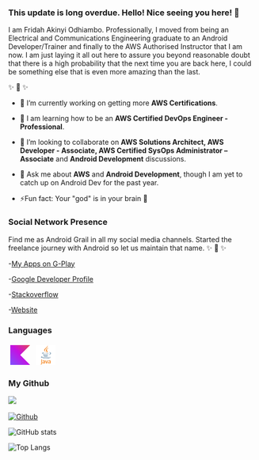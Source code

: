 ### This update is long overdue. Hello! Nice seeing you here! 👋 
I am Fridah Akinyi Odhiambo. Professionally, I moved from being an Electrical and Communications Engineering graduate to an Android Developer/Trainer and finally to the AWS Authorised Instructor that I am now. I am just laying it all out here to assure you beyond reasonable doubt that there is a high probability that the next time you are back here, I could be something else that is even more amazing than the last.

✨ :balloon: ✨
- 🔭 I’m currently working on getting more **AWS Certifications**.

- 🌱 I am learning how to be an **AWS Certified DevOps Engineer - Professional**.

- 👯 I’m looking to collaborate on **AWS Solutions Architect, AWS Developer - Associate, AWS Certified SysOps Administrator – Associate** and **Android Development** discussions.

- 💬 Ask me about **AWS** and **Android Development**, though I am yet to catch up on Android Dev for the past year.

- :zap:Fun fact: Your "god" is in your brain :thought_balloon:
### Social Network Presence 
Find me as Android Grail in all my social media channels.
Started the freelance journey with Android so let us maintain that name.
✨ :balloon: ✨

-[My Apps on G-Play](https://play.google.com/store/apps/developer?id=uFo)

-[Google Developer Profile](https://g.dev/AkinyiFO)

-[Stackoverflow](https://stackoverflow.com/users/11233984/ofa)

-[Website](https://androidgrail.ga/)
### Languages
<img src="https://raw.githubusercontent.com/github/explore/80688e429a7d4ef2fca1e82350fe8e3517d3494d/topics/kotlin/kotlin.png" alt="Kotlin" height="40" style="vertical-align:top; margin:4px">
<img src="https://raw.githubusercontent.com/github/explore/80688e429a7d4ef2fca1e82350fe8e3517d3494d/topics/java/java.png" alt="Java" height="40" style="vertical-align:top; margin:4px">

### My Github

![](https://visitor-badge.laobi.icu/badge?page_id=akinyifo.akinyifo)

[![Github](https://img.shields.io/github/followers/akinyifo?label=Follow&style=social)](https://github.com/akinyifo)

![GitHub stats](https://github-readme-stats.vercel.app/api?username=akinyifo&show_icons=true&theme=material-palenight)

![Top Langs](https://github-readme-stats.vercel.app/api/top-langs/?username=akinyifo&theme=material-palenight)
